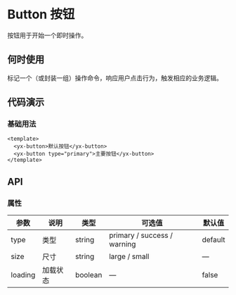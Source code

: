 # Button 按钮

按钮用于开始一个即时操作。

## 何时使用

标记一个（或封装一组）操作命令，响应用户点击行为，触发相应的业务逻辑。

## 代码演示

### 基础用法

```vue
<template>
  <yx-button>默认按钮</yx-button>
  <yx-button type="primary">主要按钮</yx-button>
</template>
```

## API

### 属性

| 参数    | 说明     | 类型    | 可选值                      | 默认值  |
| ------- | -------- | ------- | --------------------------- | ------- |
| type    | 类型     | string  | primary / success / warning | default |
| size    | 尺寸     | string  | large / small               | —       |
| loading | 加载状态 | boolean | —                           | false   |

